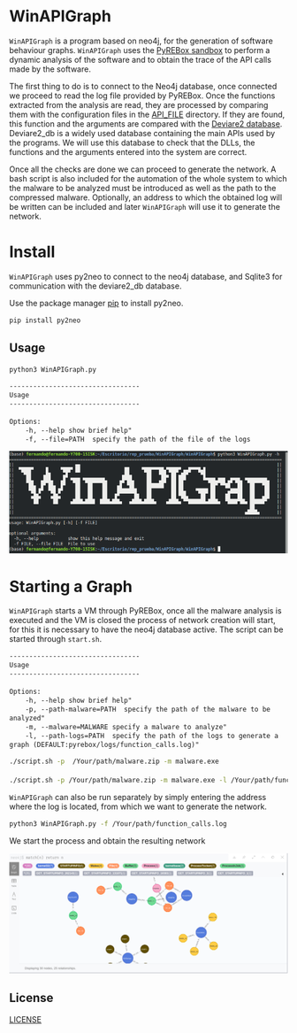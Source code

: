 # WinAPIGraph

`WinAPIGraph` is a program based on neo4j, for the generation of software behaviour graphs. `WinAPIGraph` uses the [PyREBox sandbox](https://github.com/Cisco-Talos/pyrebox.git) to perform a dynamic analysis of the software and to obtain the trace of the API calls made by the software. 

The first thing to do is to connect to the Neo4j database, once connected we proceed to read the log file provided by PyREBox.
Once the functions extracted from the analysis are read, they are processed by comparing them with the configuration files in the [API_FILE](/WinAPIGraph/API_Files/) directory. If they are found, this function and the arguments are compared with the [Deviare2 database](https://github.com/nektra/Deviare2.git).
Deviare2_db is a widely used database containing the main APIs used by the programs. We will use this database to check that the DLLs, the functions and the arguments entered into the system are correct.

Once all the checks are done we can proceed to generate the network.
A bash script is also included for the automation of the whole system to which the malware to be analyzed must be introduced as well as the path to the compressed malware. Optionally, an address to which the obtained log will be written can be included and later `WinAPIGraph` will use it to generate the network.


# Install
	
`WinAPIGraph` uses py2neo to connect to the neo4j database, and Sqlite3 
for communication with the deviare2_db database.

Use the package manager [pip](https://pip.pypa.io/en/stable/) to install py2neo.

```bash
pip install py2neo
```

## Usage

```bash
python3 WinAPIGraph.py
```
```
---------------------------------
Usage
---------------------------------

Options:
    -h, --help show brief help"
    -f, --file=PATH  specify the path of the file of the logs

```

![alt text](/docs/media/WinAPI.png?style=centerme)


# Starting a Graph

`WinAPIGraph` starts a VM through PyREBox, once all the malware analysis is executed 
and the VM is closed the process of network creation will start, for this it is necessary 
to have the neo4j database active. The script can be started through ``start.sh``.

```
---------------------------------
Usage
---------------------------------

Options:
    -h, --help show brief help"
    -p, --path-malware=PATH  specify the path of the malware to be analyzed"
    -m, --malware=MALWARE specify a malware to analyze"
    -l, --path-logs=PATH  specify the path of the logs to generate a graph (DEFAULT:pyrebox/logs/function_calls.log)"

```
```bash
./script.sh -p  /Your/path/malware.zip -m malware.exe

./script.sh -p /Your/path/malware.zip -m malware.exe -l /Your/path/function_calls.log
```


`WinAPIGraph` can also be run separately by simply entering the address where 
the log is located, from which we want to generate the network.

```bash
python3 WinAPIGraph.py -f /Your/path/function_calls.log
```

We start the process and obtain the resulting network


![alt text](/docs/media/graph.png?style=centerme)


## License
[LICENSE](LICENSE)


